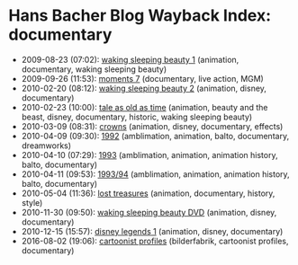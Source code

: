 # Hans Bacher Blog Wayback Index: documentary

* 2009-08-23 (07:02): [waking sleeping beauty 1](https://web.archive.org/web/https://one1more2time3.wordpress.com/2009/08/23/waking-sleeping-beauty/) (animation, documentary, waking sleeping beauty)
* 2009-09-26 (11:53): [moments 7](https://web.archive.org/web/https://one1more2time3.wordpress.com/2009/09/26/the-lion/) (documentary, live action, MGM)
* 2010-02-20 (08:12): [waking sleeping beauty 2](https://web.archive.org/web/https://one1more2time3.wordpress.com/2010/02/20/waking-sleeping-beauty-2/) (animation, disney, documentary)
* 2010-02-23 (10:00): [tale as old as time](https://web.archive.org/web/https://one1more2time3.wordpress.com/2010/02/23/tale-as-old-as-time/) (animation, beauty and the beast, disney, documentary, historic, waking sleeping beauty)
* 2010-03-09 (08:31): [crowns](https://web.archive.org/web/https://one1more2time3.wordpress.com/2010/03/09/crowns/) (animation, disney, documentary, effects)
* 2010-04-09 (09:30): [1992](https://web.archive.org/web/https://one1more2time3.wordpress.com/2010/04/09/1992/) (amblimation, animation, balto, documentary, dreamworks)
* 2010-04-10 (07:29): [1993](https://web.archive.org/web/https://one1more2time3.wordpress.com/2010/04/10/1993/) (amblimation, animation, animation history, balto, documentary)
* 2010-04-11 (09:53): [1993/94](https://web.archive.org/web/https://one1more2time3.wordpress.com/2010/04/11/199394/) (amblimation, animation, animation history, balto, documentary)
* 2010-05-04 (11:36): [lost treasures](https://web.archive.org/web/https://one1more2time3.wordpress.com/2010/05/04/lost-treasures/) (animation, documentary, history, style)
* 2010-11-30 (09:50): [waking sleeping beauty DVD](https://web.archive.org/web/https://one1more2time3.wordpress.com/2010/11/30/waking-sleeping-beauty-dvd/) (animation, disney, documentary)
* 2010-12-15 (15:57): [disney legends 1](https://web.archive.org/web/https://one1more2time3.wordpress.com/2010/12/15/disney-legends-1/) (animation, disney, documentary)
* 2016-08-02 (19:06): [cartoonist profiles](https://web.archive.org/web/https://one1more2time3.wordpress.com/2016/08/02/cartoonist-profiles/) (bilderfabrik, cartoonist profiles, documentary)